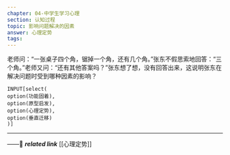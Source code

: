 ```yaml
---
chapter: 04-中学生学习心理
section: 认知过程
topic: 影响问题解决的因素
answer: 心理定势
tags:
---
```


老师问：“一张桌子四个角，锯掉一个角，还有几个角。”张东不假思索地回答：“三个角。”老师又问：“还有其他答案吗？”张东想了想，没有回答出来，这说明张东在解决问题时受到哪种因素的影响？

```meta-bind
INPUT[select(
option(功能固着),
option(原型启发),
option(心理定势),
option(垂直迁移)
)]
```

---
——🔗 ***related link*** [[心理定势]]